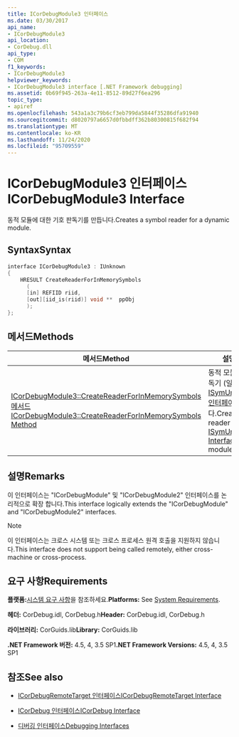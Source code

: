 ```yaml
---
title: ICorDebugModule3 인터페이스
ms.date: 03/30/2017
api_name:
- ICorDebugModule3
api_location:
- CorDebug.dll
api_type:
- COM
f1_keywords:
- ICorDebugModule3
helpviewer_keywords:
- ICorDebugModule3 interface [.NET Framework debugging]
ms.assetid: 0b69f945-263a-4e11-8512-89d27f6ea296
topic_type:
- apiref
ms.openlocfilehash: 543a1a3c79b6cf3eb799da5844f35286dfa91940
ms.sourcegitcommit: d8020797a6657d0fbbdff362b80300815f682f94
ms.translationtype: MT
ms.contentlocale: ko-KR
ms.lasthandoff: 11/24/2020
ms.locfileid: "95709559"
---
```

# <a name="icordebugmodule3-interface"></a><span data-ttu-id="7ba56-102">ICorDebugModule3 인터페이스</span><span class="sxs-lookup"><span data-stu-id="7ba56-102">ICorDebugModule3 Interface</span></span>

<span data-ttu-id="7ba56-103">동적 모듈에 대한 기호 판독기를 만듭니다.</span><span class="sxs-lookup"><span data-stu-id="7ba56-103">Creates a symbol reader for a dynamic module.</span></span>  
  
## <a name="syntax"></a><span data-ttu-id="7ba56-104">Syntax</span><span class="sxs-lookup"><span data-stu-id="7ba56-104">Syntax</span></span>  
  
```cpp  
interface ICorDebugModule3 : IUnknown  
{  
    HRESULT CreateReaderForInMemorySymbols  
      (  
      [in] REFIID riid,  
      [out][iid_is(riid)] void **  ppObj  
      );  
};  
```  
  
## <a name="methods"></a><span data-ttu-id="7ba56-105">메서드</span><span class="sxs-lookup"><span data-stu-id="7ba56-105">Methods</span></span>  
  
|<span data-ttu-id="7ba56-106">메서드</span><span class="sxs-lookup"><span data-stu-id="7ba56-106">Method</span></span>|<span data-ttu-id="7ba56-107">설명</span><span class="sxs-lookup"><span data-stu-id="7ba56-107">Description</span></span>|  
|------------|-----------------|  
|[<span data-ttu-id="7ba56-108">ICorDebugModule3::CreateReaderForInMemorySymbols 메서드</span><span class="sxs-lookup"><span data-stu-id="7ba56-108">ICorDebugModule3::CreateReaderForInMemorySymbols Method</span></span>](icordebugmodule3-createreaderforinmemorysymbols-method.md)|<span data-ttu-id="7ba56-109">동적 모듈에 대 한 기호 판독기 (일반적으로 [ISymUnmanagedReader 인터페이스](../diagnostics/isymunmanagedreader-interface.md))를 만듭니다.</span><span class="sxs-lookup"><span data-stu-id="7ba56-109">Creates a symbol reader (typically [ISymUnmanagedReader Interface](../diagnostics/isymunmanagedreader-interface.md)) for a dynamic module.</span></span>|  
  
## <a name="remarks"></a><span data-ttu-id="7ba56-110">설명</span><span class="sxs-lookup"><span data-stu-id="7ba56-110">Remarks</span></span>  

 <span data-ttu-id="7ba56-111">이 인터페이스는 "ICorDebugModule" 및 "ICorDebugModule2" 인터페이스를 논리적으로 확장 합니다.</span><span class="sxs-lookup"><span data-stu-id="7ba56-111">This interface logically extends the "ICorDebugModule" and "ICorDebugModule2" interfaces.</span></span>  
  
> [!NOTE]
> <span data-ttu-id="7ba56-112">이 인터페이스는 크로스 시스템 또는 크로스 프로세스 원격 호출을 지원하지 않습니다.</span><span class="sxs-lookup"><span data-stu-id="7ba56-112">This interface does not support being called remotely, either cross-machine or cross-process.</span></span>  
  
## <a name="requirements"></a><span data-ttu-id="7ba56-113">요구 사항</span><span class="sxs-lookup"><span data-stu-id="7ba56-113">Requirements</span></span>  

 <span data-ttu-id="7ba56-114">**플랫폼:**[시스템 요구 사항](../../get-started/system-requirements.md)을 참조하세요.</span><span class="sxs-lookup"><span data-stu-id="7ba56-114">**Platforms:** See [System Requirements](../../get-started/system-requirements.md).</span></span>  
  
 <span data-ttu-id="7ba56-115">**헤더:** CorDebug.idl, CorDebug.h</span><span class="sxs-lookup"><span data-stu-id="7ba56-115">**Header:** CorDebug.idl, CorDebug.h</span></span>  
  
 <span data-ttu-id="7ba56-116">**라이브러리:** CorGuids.lib</span><span class="sxs-lookup"><span data-stu-id="7ba56-116">**Library:** CorGuids.lib</span></span>  
  
 <span data-ttu-id="7ba56-117">**.NET Framework 버전:** 4.5, 4, 3.5 SP1</span><span class="sxs-lookup"><span data-stu-id="7ba56-117">**.NET Framework Versions:** 4.5, 4, 3.5 SP1</span></span>
  
## <a name="see-also"></a><span data-ttu-id="7ba56-118">참조</span><span class="sxs-lookup"><span data-stu-id="7ba56-118">See also</span></span>

- [<span data-ttu-id="7ba56-119">ICorDebugRemoteTarget 인터페이스</span><span class="sxs-lookup"><span data-stu-id="7ba56-119">ICorDebugRemoteTarget Interface</span></span>](icordebugremotetarget-interface.md)
- [<span data-ttu-id="7ba56-120">ICorDebug 인터페이스</span><span class="sxs-lookup"><span data-stu-id="7ba56-120">ICorDebug Interface</span></span>](icordebug-interface.md)

- [<span data-ttu-id="7ba56-121">디버깅 인터페이스</span><span class="sxs-lookup"><span data-stu-id="7ba56-121">Debugging Interfaces</span></span>](debugging-interfaces.md)
